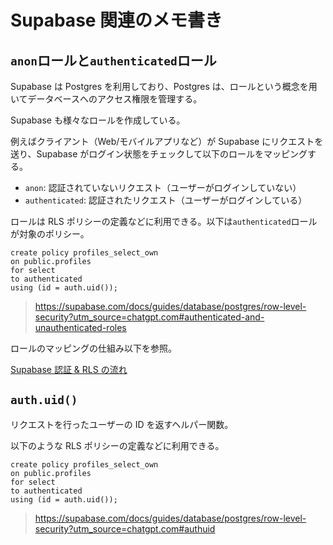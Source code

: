 # Supabase 関連のメモ書き

## `anon`ロールと`authenticated`ロール

Supabase は Postgres を利用しており、Postgres は、ロールという概念を用いてデータベースへのアクセス権限を管理する。

Supabase も様々なロールを作成している。

例えばクライアント（Web/モバイルアプリなど）が Supabase にリクエストを送り、Supabase がログイン状態をチェックして以下のロールをマッピングする。

- `anon`: 認証されていないリクエスト（ユーザーがログインしていない）
- `authenticated`: 認証されたリクエスト（ユーザーがログインしている）

ロールは RLS ポリシーの定義などに利用できる。以下は`authenticated`ロールが対象のポリシー。

```
create policy profiles_select_own
on public.profiles
for select
to authenticated
using (id = auth.uid());
```

> https://supabase.com/docs/guides/database/postgres/row-level-security?utm_source=chatgpt.com#authenticated-and-unauthenticated-roles

ロールのマッピングの仕組み以下を参照。

[Supabase 認証 & RLS の流れ](./supabase-auth-rls-flow.md)

## `auth.uid()`

リクエストを行ったユーザーの ID を返すヘルパー関数。

以下のような RLS ポリシーの定義などに利用できる。

```
create policy profiles_select_own
on public.profiles
for select
to authenticated
using (id = auth.uid());
```

> https://supabase.com/docs/guides/database/postgres/row-level-security?utm_source=chatgpt.com#authuid
